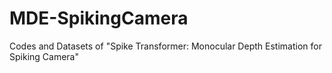 # MDE-SpikingCamera
 Codes and Datasets of "Spike Transformer: Monocular Depth Estimation for Spiking Camera"
